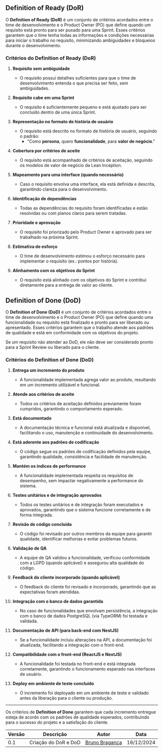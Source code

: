 ## Definition of Ready (DoR)

O **Definition of Ready (DoR)** é um conjunto de critérios acordados entre o time de desenvolvimento e o Product Owner (PO) que define quando um requisito está pronto para ser puxado para uma Sprint. Esses critérios garantem que o time tenha todas as informações e condições necessárias para iniciar o trabalho no requisito, minimizando ambiguidades e bloqueios durante o desenvolvimento.

### Critérios do Definition of Ready (DoR)

1. **Requisito sem ambiguidade**
    - O requisito possui detalhes suficientes para que o time de desenvolvimento entenda o que precisa ser feito, sem ambiguidades.

2. **Requisito cabe em uma Sprint**
    - O requisito é suficientemente pequeno e está ajustado para ser concluído dentro de uma única Sprint.

3. **Representação no formato de história de usuário**
    - O requisito está descrito no formato de história de usuário, seguindo o padrão:
        - "Como **persona**, quero **funcionalidade**, para **valor de negócio**."

4. **Cobertura por critérios de aceite**
    - O requisito está acompanhado de critérios de aceitação, seguindo os modelos de valor de negócio da Lean Inception.

5. **Mapeamento para uma interface (quando necessário)**
    - Caso o requisito envolva uma interface, ela está definida e descrita, garantindo clareza para o desenvolvimento.

6. **Identificação de dependências**
    - Todas as dependências do requisito foram identificadas e estão resolvidas ou com planos claros para serem tratadas.

7. **Prioridade e aprovação**
    - O requisito foi priorizado pelo Product Owner e aprovado para ser trabalhado na próxima Sprint.

8. **Estimativa de esforço**
    - O time de desenvolvimento estimou o esforço necessário para implementar o requisito (ex.: pontos por história).

9. **Alinhamento com os objetivos do Sprint**
    - O requisito está alinhado com os objetivos do Sprint e contribui diretamente para a entrega de valor ao cliente.


## Definition of Done (DoD)

O **Definition of Done (DoD)** é um conjunto de critérios acordados entre o time de desenvolvimento e o Product Owner (PO) que define quando uma funcionalidade ou requisito está finalizado e pronto para ser liberado ou apresentado. Esses critérios garantem que o trabalho atende aos padrões de qualidade e está em conformidade com os objetivos do projeto.

Se um requisito não atender ao DoD, ele não deve ser considerado pronto para a Sprint Review ou liberado para o cliente.

### Critérios do Definition of Done (DoD)

1. **Entrega um incremento do produto**
    - A funcionalidade implementada agrega valor ao produto, resultando em um incremento utilizável e funcional.

2. **Atende aos critérios de aceite**
    - Todos os critérios de aceitação definidos previamente foram cumpridos, garantindo o comportamento esperado.

3. **Está documentado**
    - A documentação técnica e funcional está atualizada e disponível, facilitando o uso, manutenção e continuidade do desenvolvimento.

4. **Está aderente aos padrões de codificação**
    - O código segue os padrões de codificação definidos pela equipe, garantindo qualidade, consistência e facilidade de manutenção.

5. **Mantém os índices de performance**
    - A funcionalidade implementada respeita os requisitos de desempenho, sem impactar negativamente a performance do sistema.

6. **Testes unitários e de integração aprovados**
    - Todos os testes unitários e de integração foram executados e aprovados, garantindo que o sistema funcione corretamente e de forma integrada.

7. **Revisão de código concluída**
    - O código foi revisado por outros membros da equipe para garantir qualidade, identificar melhorias e evitar problemas futuros.

8. **Validação de QA**
    - A equipe de QA validou a funcionalidade, verificou conformidade com a LGPD (quando aplicável) e assegurou alta qualidade do código.

9. **Feedback do cliente incorporado (quando aplicável)**
    - O feedback do cliente foi revisado e incorporado, garantindo que as expectativas foram atendidas.

10. **Integração com o banco de dados garantida**
    - No caso de funcionalidades que envolvam persistência, a integração com o banco de dados PostgreSQL (via TypeORM) foi testada e validada.

11. **Documentação de API (para back-end com NestJS)**
    - Se a funcionalidade incluiu alterações na API, a documentação foi atualizada, facilitando a integração com o front-end.

12. **Compatibilidade com o front-end (ReactJS e NextJS)**
    - A funcionalidade foi testada no front-end e está integrada corretamente, garantindo o funcionamento esperado nas interfaces de usuário.

13. **Deploy em ambiente de teste concluído**
    - O incremento foi deployado em um ambiente de teste e validado antes da liberação para o cliente ou produção.

---

Os critérios de **Definition of Done** garantem que cada incremento entregue esteja de acordo com os padrões de qualidade esperados, contribuindo para o sucesso do projeto e a satisfação do cliente.


<center>

| Versão | Descrição                      | Autor                                          | Data       |
| ------ | ------------------------------ | ---------------------------------------------- | ---------- |
| 0.1    | Criação do DoR e DoD | [Bruno Bragança](http://github.com/BrunoBReis) | 16/12/2024 |

</center>